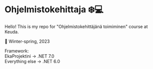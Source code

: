 # Ohjelmistokehittaja :snowflake::computer:

Hello! This is my repo for "Ohjelmistokehittäjänä toimiminen" course at Keuda. 

:date: Winter-spring, 2023 

Framework:<br>
EkaProjektini -> .NET 7.0<br>
Everything else -> .NET 6.0<br>
